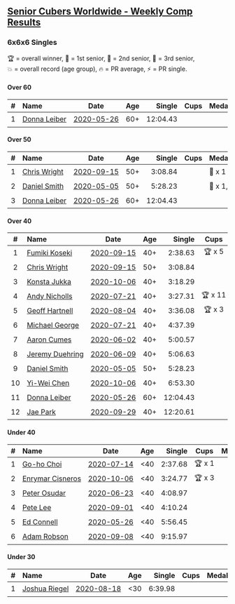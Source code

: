 <style>table {white-space: nowrap;}</style>

## [Senior Cubers Worldwide - Weekly Comp Results](/scw-comp/results/)
### 6x6x6 Singles

<span style="white-space: nowrap;">🏆 = overall winner</span>, <span style="white-space: nowrap;">🥇 = 1st senior</span>, <span style="white-space: nowrap;">🥈 = 2nd senior</span>, <span style="white-space: nowrap;">🥉 = 3rd senior</span>, <span style="white-space: nowrap;">💥 = overall record (age group)</span>, <span style="white-space: nowrap;">🔥 = PR average</span>, <span style="white-space: nowrap;">⚡ = PR single</span>.

#### Over 60

| # | Name | Date | Age | Single | Cups | Medals | Achievements | Video |
| :--: | :-- | :--: | :--: | --: | :--: | :-- | :-- | :-- |
| 1 | [Donna Leiber](../../persons/donna_leiber/666.md) | [2020-05-26](../../results/2020-05-26/666.md) | 60+ | 12:04.43 |  |  | 💥 x 3, ⚡ x 3 | [Desktop](https://www.facebook.com/events/637852836799991/permalink/640054709913137) / [Mobile](https://m.facebook.com/events/637852836799991?view=permalink&id=640054709913137) |

#### Over 50

| # | Name | Date | Age | Single | Cups | Medals | Achievements | Video |
| :--: | :-- | :--: | :--: | --: | :--: | :-- | :-- | :-- |
| 1 | [Chris Wright](../../persons/chris_wright/666.md) | [2020-09-15](../../results/2020-09-15/666.md) | 50+ | 3:08.84 |  | 🥈 x 1 | 💥 x 1, 🔥 x 1, ⚡ x 1 | [Desktop](https://www.facebook.com/christopher.wright.94617999/videos/10157647342012874) / [Mobile](https://m.facebook.com/christopher.wright.94617999/videos/10157647342012874) |
| 2 | [Daniel Smith](../../persons/daniel_smith/666.md) | [2020-05-05](../../results/2020-05-05/666.md) | 50+ | 5:28.23 |  | 🥈 x 1, 🥉 x 1 | 💥 x 1, 🔥 x 1, ⚡ x 1 | [Desktop](https://www.facebook.com/events/557526585195168/permalink/562187611395732) / [Mobile](https://m.facebook.com/events/557526585195168?view=permalink&id=562187611395732) |
| 3 | [Donna Leiber](../../persons/donna_leiber/666.md) | [2020-05-26](../../results/2020-05-26/666.md) | 60+ | 12:04.43 |  |  | 💥 x 3, ⚡ x 3 | [Desktop](https://www.facebook.com/events/637852836799991/permalink/640054709913137) / [Mobile](https://m.facebook.com/events/637852836799991?view=permalink&id=640054709913137) |

#### Over 40

| # | Name | Date | Age | Single | Cups | Medals | Achievements | Video |
| :--: | :-- | :--: | :--: | --: | :--: | :-- | :-- | :-- |
| 1 | [Fumiki Koseki](../../persons/fumiki_koseki/666.md) | [2020-09-15](../../results/2020-09-15/666.md) | 40+ | 2:38.63 | 🏆 x 5 | 🥇 x 5 | 💥 x 2, 🔥 x 2, ⚡ x 2 | [Desktop](https://www.facebook.com/events/655903882008117/permalink/659480474983791) / [Mobile](https://m.facebook.com/events/655903882008117?view=permalink&id=659480474983791) |
| 2 | [Chris Wright](../../persons/chris_wright/666.md) | [2020-09-15](../../results/2020-09-15/666.md) | 50+ | 3:08.84 |  | 🥈 x 1 | 💥 x 1, 🔥 x 1, ⚡ x 1 | [Desktop](https://www.facebook.com/christopher.wright.94617999/videos/10157647342012874) / [Mobile](https://m.facebook.com/christopher.wright.94617999/videos/10157647342012874) |
| 3 | [Konsta Jukka](../../persons/konsta_jukka/666.md) | [2020-10-06](../../results/2020-10-06/666.md) | 40+ | 3:18.29 |  | 🥇 x 1, 🥈 x 2 | 🔥 x 3, ⚡ x 3 | [Desktop](https://www.facebook.com/events/2766581680255939/permalink/2770166769897430) / [Mobile](https://m.facebook.com/events/2766581680255939?view=permalink&id=2770166769897430) |
| 4 | [Andy Nicholls](../../persons/andy_nicholls/666.md) | [2020-07-21](../../results/2020-07-21/666.md) | 40+ | 3:27.31 | 🏆 x 11 | 🥇 x 12, 🥈 x 1 | 💥 x 5, 🔥 x 2, ⚡ x 4 | [Desktop](https://www.facebook.com/events/3081159145282455/permalink/3081819258549777) / [Mobile](https://m.facebook.com/events/3081159145282455?view=permalink&id=3081819258549777) |
| 5 | [Geoff Hartnell](../../persons/geoff_hartnell/666.md) | [2020-08-04](../../results/2020-08-04/666.md) | 40+ | 3:36.08 | 🏆 x 3 | 🥇 x 5, 🥈 x 11, 🥉 x 1 | 🔥 x 4, ⚡ x 3 | [Desktop](https://www.facebook.com/events/770016233779888/permalink/771383613643150) / [Mobile](https://m.facebook.com/events/770016233779888?view=permalink&id=771383613643150) |
| 6 | [Michael George](../../persons/michael_george/666.md) | [2020-07-21](../../results/2020-07-21/666.md) | 40+ | 4:37.39 |  | 🥉 x 4 | ⚡ x 7 | [Desktop](https://www.facebook.com/michael.george.545/videos/10214016558128356) / [Mobile](https://m.facebook.com/michael.george.545/videos/10214016558128356) |
| 7 | [Aaron Cumes](../../persons/aaron_cumes/666.md) | [2020-06-02](../../results/2020-06-02/666.md) | 40+ | 5:00.57 |  | 🥈 x 1, 🥉 x 4 | ⚡ x 3 | [Desktop](https://www.facebook.com/events/573401076937046/permalink/574489523494868) / [Mobile](https://m.facebook.com/events/573401076937046?view=permalink&id=574489523494868) |
| 8 | [Jeremy Duehring](../../persons/jeremy_duehring/666.md) | [2020-06-09](../../results/2020-06-09/666.md) | 40+ | 5:06.63 |  | 🥉 x 1 | ⚡ x 2 | [Desktop](https://www.facebook.com/jeremy.duehring/videos/10160093205957846) / [Mobile](https://m.facebook.com/jeremy.duehring/videos/10160093205957846) |
| 9 | [Daniel Smith](../../persons/daniel_smith/666.md) | [2020-05-05](../../results/2020-05-05/666.md) | 50+ | 5:28.23 |  | 🥈 x 1, 🥉 x 1 | 💥 x 1, 🔥 x 1, ⚡ x 1 | [Desktop](https://www.facebook.com/events/557526585195168/permalink/562187611395732) / [Mobile](https://m.facebook.com/events/557526585195168?view=permalink&id=562187611395732) |
| 10 | [Yi-Wei Chen](../../persons/yi_wei_chen/666.md) | [2020-10-06](../../results/2020-10-06/666.md) | 40+ | 6:53.30 |  |  | ⚡ x 1 | [Desktop](https://www.facebook.com/events/2766581680255939/permalink/2769786429935464) / [Mobile](https://m.facebook.com/events/2766581680255939?view=permalink&id=2769786429935464) |
| 11 | [Donna Leiber](../../persons/donna_leiber/666.md) | [2020-05-26](../../results/2020-05-26/666.md) | 60+ | 12:04.43 |  |  | 💥 x 3, ⚡ x 3 | [Desktop](https://www.facebook.com/events/637852836799991/permalink/640054709913137) / [Mobile](https://m.facebook.com/events/637852836799991?view=permalink&id=640054709913137) |
| 12 | [Jae Park](../../persons/jae_park/666.md) | [2020-09-29](../../results/2020-09-29/666.md) | 40+ | 12:20.61 |  | 🥈 x 1 | ⚡ x 1 | [Desktop](https://www.facebook.com/events/427181104911253/permalink/430448351251195) / [Mobile](https://m.facebook.com/events/427181104911253?view=permalink&id=430448351251195) |

#### Under 40

| # | Name | Date | Age | Single | Cups | Medals | Achievements | Video |
| :--: | :-- | :--: | :--: | --: | :--: | :-- | :-- | :-- |
| 1 | [Go-ho Choi](../../persons/go_ho_choi/666.md) | [2020-07-14](../../results/2020-07-14/666.md) | <40 | 2:37.68 | 🏆 x 1 |  | 💥 x 1, 🔥 x 1, ⚡ x 1 | [Desktop](https://www.facebook.com/events/2729568740635198/permalink/2730916483833757) / [Mobile](https://m.facebook.com/events/2729568740635198?view=permalink&id=2730916483833757) |
| 2 | [Enrymar Cisneros](../../persons/enrymar_cisneros/666.md) | [2020-10-06](../../results/2020-10-06/666.md) | <40 | 3:24.77 | 🏆 x 3 |  | 🔥 x 4, ⚡ x 4 | [Desktop](https://www.facebook.com/events/2766581680255939/permalink/2772741856306588) / [Mobile](https://m.facebook.com/events/2766581680255939?view=permalink&id=2772741856306588) |
| 3 | [Peter Osudar](../../persons/peter_osudar/666.md) | [2020-06-23](../../results/2020-06-23/666.md) | <40 | 4:08.97 |  |  | 🔥 x 1, ⚡ x 1 | [Desktop](https://www.facebook.com/events/268636114456043/permalink/276193687033619) / [Mobile](https://m.facebook.com/events/268636114456043?view=permalink&id=276193687033619) |
| 4 | [Pete Lee](../../persons/pete_lee/666.md) | [2020-09-01](../../results/2020-09-01/666.md) | <40 | 4:10.24 |  |  | 🔥 x 2, ⚡ x 5 | [Desktop](https://www.facebook.com/events/987180995036806/permalink/988682058220033) / [Mobile](https://m.facebook.com/events/987180995036806?view=permalink&id=988682058220033) |
| 5 | [Ed Connell](../../persons/ed_connell/666.md) | [2020-05-26](../../results/2020-05-26/666.md) | <40 | 5:56.45 |  |  | ⚡ x 1 | [Desktop](https://www.facebook.com/events/637852836799991/permalink/640361549882453) / [Mobile](https://m.facebook.com/events/637852836799991?view=permalink&id=640361549882453) |
| 6 | [Adam Robson](../../persons/adam_robson/666.md) | [2020-09-08](../../results/2020-09-08/666.md) | <40 | 9:15.97 |  |  | ⚡ x 1 | [Desktop](https://www.facebook.com/100005428097972/videos/1462603357263920) / [Mobile](https://m.facebook.com/100005428097972/videos/1462603357263920) |

#### Under 30

| # | Name | Date | Age | Single | Cups | Medals | Achievements | Video |
| :--: | :-- | :--: | :--: | --: | :--: | :-- | :-- | :-- |
| 1 | [Joshua Riegel](../../persons/joshua_riegel/666.md) | [2020-08-18](../../results/2020-08-18/666.md) | <30 | 6:39.98 |  |  | ⚡ x 2 | [Desktop](https://www.facebook.com/events/3231806576868309/permalink/3239500212765612) / [Mobile](https://m.facebook.com/events/3231806576868309?view=permalink&id=3239500212765612) |


<!-- Global site tag (gtag.js) - Google Analytics -->
<script async src="https://www.googletagmanager.com/gtag/js?id=UA-86348435-3"></script>
<script>window.dataLayer = window.dataLayer || []; function gtag() {dataLayer.push(arguments);} gtag('js', new Date()); gtag('config', 'UA-86348435-3');</script>
